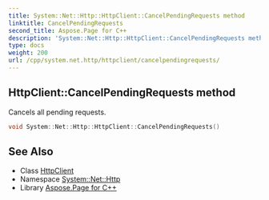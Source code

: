 ```yaml
---
title: System::Net::Http::HttpClient::CancelPendingRequests method
linktitle: CancelPendingRequests
second_title: Aspose.Page for C++
description: 'System::Net::Http::HttpClient::CancelPendingRequests method. Cancels all pending requests in C++.'
type: docs
weight: 200
url: /cpp/system.net.http/httpclient/cancelpendingrequests/
---
```

## HttpClient::CancelPendingRequests method


Cancels all pending requests.

```cpp
void System::Net::Http::HttpClient::CancelPendingRequests()
```

## See Also

* Class [HttpClient](../)
* Namespace [System::Net::Http](../../)
* Library [Aspose.Page for C++](../../../)
